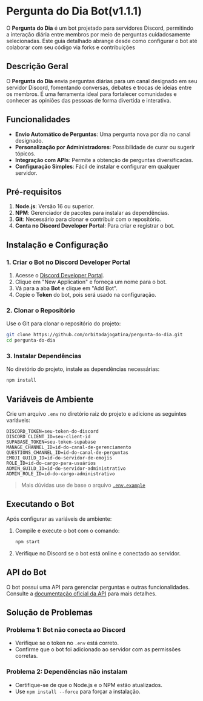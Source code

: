 # Pergunta do Dia Bot(v1.1.1)

O **Pergunta do Dia** é um bot projetado para servidores Discord, permitindo a interação diária entre membros por meio de perguntas cuidadosamente selecionadas. Este guia detalhado abrange desde como configurar o bot até colaborar com seu código via forks e contribuições

## Descrição Geral

O **Pergunta do Dia** envia perguntas diárias para um canal designado em seu servidor Discord, fomentando conversas, debates e trocas de ideias entre os membros. É uma ferramenta ideal para fortalecer comunidades e conhecer as opiniões das pessoas de forma divertida e interativa.

## Funcionalidades

- **Envio Automático de Perguntas**: Uma pergunta nova por dia no canal designado.
- **Personalização por Administradores**: Possibilidade de curar ou sugerir tópicos.
- **Integração com APIs**: Permite a obtenção de perguntas diversificadas.
- **Configuração Simples**: Fácil de instalar e configurar em qualquer servidor.

## Pré-requisitos

1. **Node.js**: Versão 16 ou superior.
2. **NPM**: Gerenciador de pacotes para instalar as dependências.
3. **Git**: Necessário para clonar e contribuir com o repositório.
4. **Conta no Discord Developer Portal**: Para criar e registrar o bot.

## Instalação e Configuração

### 1. Criar o Bot no Discord Developer Portal

1. Acesse o [Discord Developer Portal](https://discord.com/developers/applications).
2. Clique em "New Application" e forneça um nome para o bot.
3. Vá para a aba **Bot** e clique em "Add Bot".
4. Copie o **Token** do bot, pois será usado na configuração.

### 2. Clonar o Repositório

Use o Git para clonar o repositório do projeto:

```bash
git clone https://github.com/orbitadajogatina/pergunta-do-dia.git
cd pergunta-do-dia
```

### 3. Instalar Dependências

No diretório do projeto, instale as dependências necessárias:

```bash
npm install
```

## Variáveis de Ambiente

Crie um arquivo `.env` no diretório raiz do projeto e adicione as seguintes variáveis:

```env
DISCORD_TOKEN=seu-token-do-discord
DISCORD_CLIENT_ID=seu-client-id
SUPABASE_TOKEN=seu-token-supabase
MANAGE_CHANNEL_ID=id-do-canal-de-gerenciamento
QUESTIONS_CHANNEL_ID=id-do-canal-de-perguntas
EMOJI_GUILD_ID=id-do-servidor-de-emojis
ROLE_ID=id-do-cargo-para-usuários
ADMIN_GUILD_ID=id-do-servidor-administrativo
ADMIN_ROLE_ID=id-do-cargo-administrativo
```

> Mais dúvidas use de base o arquivo [`.env.example`](/.env.example)

## **Executando o Bot**

Após configurar as variáveis de ambiente:

1. Compile e execute o bot com o comando:

   ```bash
   npm start
   ```

2. Verifique no Discord se o bot está online e conectado ao servidor.

## **API do Bot**

O bot possui uma API para gerenciar perguntas e outras funcionalidades. Consulte a [documentação oficial da API](https://rbitadajogatina.mintlify.app/introduction) para mais detalhes.

## Solução de Problemas

### Problema 1: Bot não conecta ao Discord

- Verifique se o token no `.env` está correto.
- Confirme que o bot foi adicionado ao servidor com as permissões corretas.

### Problema 2: Dependências não instalam

- Certifique-se de que o Node.js e o NPM estão atualizados.
- Use `npm install --force` para forçar a instalação.
